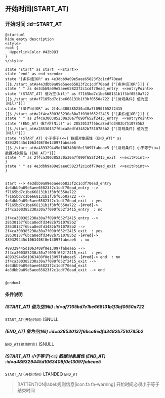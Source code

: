 ## 开始时间(START_AT) <!-- {docsify-ignore-all} -->

   

### 开始时间 :id=START_AT

```plantuml
@startuml
hide empty description
<style>
root {
  HyperlinkColor #42b983
}
</style>

state "start" as start  <<start>>
state "end" as end <<end>>
state "[条件组]OR" as 4e3dbb9a09e5aee65823f2c1cdf70ead [[$./start_at#a4e3dbb9a09e5aee65823f2c1cdf70ead {"[条件组]OR"}]] {
state " " as 4e3dbb9a09e5aee65823f2c1cdf70ead_entry  <<entryPoint>>
state "(START_AT) 值为空(Nil)" as f7165bd7c1be668131b1f3bf0550a722 [[$./start_at#af7165bd7c1be668131b1f3bf0550a722 {"[常规条件] 值为空(Nil)"}]]
state "[条件组]OR" as 2f4ca300385230a30a7f090f652f2415 [[$./start_at#a2f4ca300385230a30a7f090f652f2415 {"[条件组]OR"}]] {
state " " as 2f4ca300385230a30a7f090f652f2415_entry  <<entryPoint>>
state "(END_AT) 值为空(Nil)" as 28530137f6bca8edfd3482b7510785b2 [[$./start_at#a28530137f6bca8edfd3482b7510785b2 {"[常规条件] 值为空(Nil)"}]]
state "(START_AT) 小于等于(<=) 数据对象属性 (END_AT)" as 489329445d1063408f0e13097fabeae5 [[$./start_at#a489329445d1063408f0e13097fabeae5 {"[常规条件] 小于等于(<=) 数据对象属性 (END_AT)"}]]
state " " as 2f4ca300385230a30a7f090f652f2415_exit  <<exitPoint>>
}
state " " as 4e3dbb9a09e5aee65823f2c1cdf70ead_exit  <<exitPoint>>
}


start --> 4e3dbb9a09e5aee65823f2c1cdf70ead_entry 
4e3dbb9a09e5aee65823f2c1cdf70ead_entry --> f7165bd7c1be668131b1f3bf0550a722 
f7165bd7c1be668131b1f3bf0550a722 --> 4e3dbb9a09e5aee65823f2c1cdf70ead_exit  : yes
f7165bd7c1be668131b1f3bf0550a722 -[#red]-> 2f4ca300385230a30a7f090f652f2415_entry  : no

2f4ca300385230a30a7f090f652f2415_entry --> 28530137f6bca8edfd3482b7510785b2 
28530137f6bca8edfd3482b7510785b2 --> 2f4ca300385230a30a7f090f652f2415_exit  : yes
28530137f6bca8edfd3482b7510785b2 -[#red]-> 489329445d1063408f0e13097fabeae5  : no

489329445d1063408f0e13097fabeae5 --> 2f4ca300385230a30a7f090f652f2415_exit  : yes
489329445d1063408f0e13097fabeae5 -[#red]-> end  : no
2f4ca300385230a30a7f090f652f2415_exit --> 4e3dbb9a09e5aee65823f2c1cdf70ead_exit 
4e3dbb9a09e5aee65823f2c1cdf70ead_exit --> end 


@enduml
```

#### 条件说明

##### (START_AT) 值为空(Nil) :id=af7165bd7c1be668131b1f3bf0550a722



`START_AT(开始时间)` ISNULL 

##### (END_AT) 值为空(Nil) :id=a28530137f6bca8edfd3482b7510785b2



`END_AT(结束时间)` ISNULL 

##### (START_AT) 小于等于(<=) 数据对象属性 (END_AT) :id=a489329445d1063408f0e13097fabeae5



`START_AT(开始时间)` LTANDEQ  `END_AT`

> [!ATTENTION|label:规则信息|icon:fa fa-warning]
> 开始时间必须小于等于结束时间







